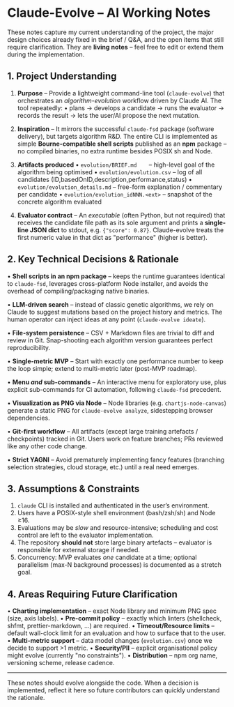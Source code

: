 # Claude-Evolve – AI Working Notes

These notes capture my current understanding of the project, the major design choices already fixed in the brief / Q&A, and the open items that still require clarification. They are **living notes** – feel free to edit or extend them during the implementation.

## 1. Project Understanding

1. **Purpose** – Provide a lightweight command-line tool (`claude-evolve`) that orchestrates an _algorithm-evolution_ workflow driven by Claude AI. The tool repeatedly:
   • plans → develops a candidate → runs the evaluator → records the result → lets the user/AI propose the next mutation.

2. **Inspiration** – It mirrors the successful `claude-fsd` package (software delivery), but targets algorithm R&D. The entire CLI is implemented as simple **Bourne-compatible shell scripts** published as an **npm** package – no compiled binaries, no extra runtime besides POSIX sh and Node.

3. **Artifacts produced**
   • `evolution/BRIEF.md`  – high-level goal of the algorithm being optimised
   • `evolution/evolution.csv` – log of all candidates (ID,basedOnID,description,performance,status)
   • `evolution/evolution_details.md` – free-form explanation / commentary per candidate
   • `evolution/evolution_idNNN.<ext>` – snapshot of the concrete algorithm evaluated

4. **Evaluator contract** – An _executable_ (often Python, but not required) that receives the candidate file path as its sole argument and prints a **single-line JSON dict** to stdout, e.g. `{"score": 0.87}`. Claude-evolve treats the first numeric value in that dict as "performance" (higher is better).

## 2. Key Technical Decisions & Rationale

• **Shell scripts in an npm package** – keeps the runtime guarantees identical to `claude-fsd`, leverages cross-platform Node installer, and avoids the overhead of compiling/packaging native binaries.

• **LLM-driven search** – instead of classic genetic algorithms, we rely on Claude to suggest mutations based on the project history and metrics. The human operator can inject ideas at any point (`claude-evolve ideate`).

• **File-system persistence** – CSV + Markdown files are trivial to diff and review in Git. Snap-shooting each algorithm version guarantees perfect reproducibility.

• **Single-metric MVP** – Start with exactly one performance number to keep the loop simple; extend to multi-metric later (post-MVP roadmap).

• **Menu _and_ sub-commands** – An interactive menu for exploratory use, plus explicit sub-commands for CI automation, following `claude-fsd` precedent.

• **Visualization as PNG via Node** – Node libraries (e.g. `chartjs-node-canvas`) generate a static PNG for `claude-evolve analyze`, sidestepping browser dependencies.

• **Git-first workflow** – All artifacts (except large training artefacts / checkpoints) tracked in Git. Users work on feature branches; PRs reviewed like any other code change.

• **Strict YAGNI** – Avoid prematurely implementing fancy features (branching selection strategies, cloud storage, etc.) until a real need emerges.

## 3. Assumptions & Constraints

1. `claude` CLI is installed and authenticated in the user’s environment.
2. Users have a POSIX-style shell environment (bash/zsh/sh) and Node ≥16.
3. Evaluations may be _slow_ and resource-intensive; scheduling and cost control are left to the evaluator implementation.
4. The repository **should not** store large binary artefacts – evaluator is responsible for external storage if needed.
5. Concurrency: MVP evaluates _one_ candidate at a time; optional parallelism (max-N background processes) is documented as a stretch goal.

## 4. Areas Requiring Future Clarification

• **Charting implementation** – exact Node library and minimum PNG spec (size, axis labels).
• **Pre-commit policy** – exactly which linters (shellcheck, shfmt, prettier-markdown, …) are required.
• **Timeout/Resource limits** – default wall-clock limit for an evaluation and how to surface that to the user.
• **Multi-metric support** – data model changes (`evolution.csv`) once we decide to support >1 metric.
• **Security/PII** – explicit organisational policy might evolve (currently "no constraints").
• **Distribution** – npm org name, versioning scheme, release cadence.

---

These notes should evolve alongside the code. When a decision is implemented, reflect it here so future contributors can quickly understand the rationale.

